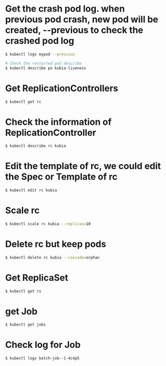 # Get the crash pod log. when previous pod crash, new pod will be created, --previous to check the crashed pod log
```bash
$ kubectl logs mypod --previous

# Check the restarted pod describe
$ kubectl describe po kubia-liveness
```

# Get ReplicationControllers
```bash
$ kubectl get rc      
```

# Check the information of ReplicationController
```bash
$ kubectl describe rc kubia  
```

# Edit the template of rc, we could edit the Spec or Template of rc
```bash
$ kubectl edit rc kubia 
```

# Scale rc
```bash
$ kubectl scale rc kubia --replicas=10
```
# Delete rc but keep pods
```bash
$ kubectl delete rc kubia --cascade=orphan
```

# Get ReplicaSet
```bash
$ kubectl get rs
```

# get Job
```bash
$ kubectl get jobs  
```

# Check log for Job
```bash
$ kubectl logs batch-job--1-4c4p5
```